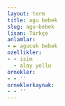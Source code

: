 ```yaml
---
layout: term
title: agu bebek
slug: agu-bebek
lisan: Türkçe
anlamlar:
- ► agucuk bebek
ozellikler:
- - isim
  - alay yollu
ornekler:
- - ''
orneklerkaynak:
- - ''
---
```

